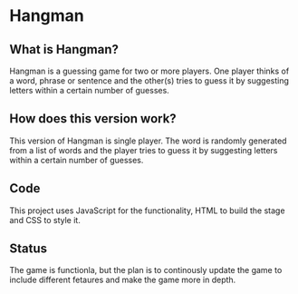 # Hangman
## What is Hangman?
Hangman is a guessing game for two or more players. One player thinks of a word, phrase or sentence and the other(s) tries to guess it by suggesting letters within a certain number of guesses. 
## How does this version work?
This version of Hangman is single player. The word is randomly generated from a list of words and the player tries to guess it by suggesting letters within a certain number of guesses. 
## Code
This project uses JavaScript for the functionality, HTML to build the stage and CSS to style it.
## Status
The game is functionla, but the plan is to continously update the game to include different fetaures and make the game more in depth.
